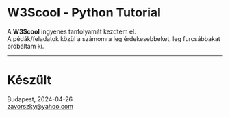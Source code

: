 # W3Scool - Python Tutorial

A **W3Scool** ingyenes tanfolyamát kezdtem el.\
A pédák/feladatok közül a számomra leg érdekesebbeket,
leg furcsábbakat próbáltam ki.

---

# Készült

Budapest, 2024-04-26\
zavorszky@yahoo.com